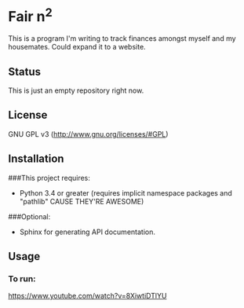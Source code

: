 # Fair n<sup>2</sup>
This is a program I'm writing to track finances amongst myself and my housemates.  Could expand it to a website.

## Status
This is just an empty repository right now.

## License
GNU GPL v3 (http://www.gnu.org/licenses/#GPL)

## Installation
###This project requires:
 - Python 3.4 or greater (requires implicit namespace packages and "pathlib" CAUSE THEY'RE AWESOME)

###Optional:
 - Sphinx for generating API documentation.

## Usage

### To run:
https://www.youtube.com/watch?v=8XiwtiDTlYU
